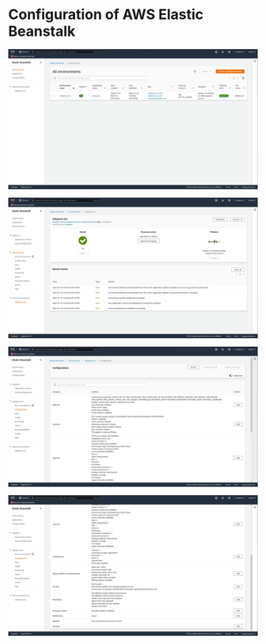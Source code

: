 # Configuration of AWS Elastic Beanstalk
![1](/screenshots/ebs1.png)

![2](/screenshots/ebs2.png)

![3](/screenshots/ebs3.png)

![4](/screenshots/ebs4.png)

